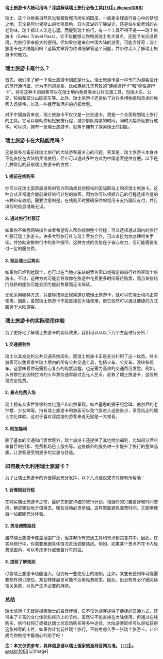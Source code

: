 **瑞士旅游卡大陆可用吗？深度解读瑞士旅行必备工具[[TG💪+ @esim1088](https://t.me/s/esim1088)]**

瑞士，这个以绝美自然风光和精致城市闻名的国度，一直是全球旅行者心中的梦想之地。无论是阿尔卑斯山的壮丽景色、日内瓦湖的宁静湖光，还是伯尔尼老城的古老韵味，瑞士都让人流连忘返。而提到瑞士旅行，有一个工具不得不提——瑞士旅游卡（Swiss Travel Pass）。它不仅能够让你畅游瑞士各大景点，还能节省交通费用，为旅行带来极大的便利。但如果你是来自中国大陆的游客，可能会好奇：瑞士旅游卡在大陆能用吗？这篇文章将为你详细解答这个问题，并带你深入了解瑞士旅游卡的魅力。

### 瑞士旅游卡是什么？

首先，我们来了解一下瑞士旅游卡到底是什么。瑞士旅游卡是一种专门为游客设计的旅行通行证，分为不同的类型，比如连续几天有效的“连续通行卡”和“弹性通行卡”。持有这种卡的游客可以在瑞士境内免费乘坐公共交通工具，包括火车、公交、轮船和部分山区缆车等。此外，瑞士旅游卡还提供了对许多博物馆和景点的免费入场资格，以及一些餐厅和酒店的折扣优惠。

对于中国游客来说，瑞士旅游卡不仅仅是一张交通卡，更是一个全面规划瑞士旅行的工具。它可以帮助你轻松安排行程，减少排队购票的时间，同时大幅降低旅行成本。可以说，拥有一张瑞士旅游卡，就等于拥有了探索瑞士的钥匙。

### 瑞士旅游卡在大陆能用吗？

这是很多准备前往瑞士旅行的大陆游客最关心的问题。答案是：瑞士旅游卡本身并不能直接在大陆购买或使用，但它可以通过多种方式为中国游客提供方便。以下是几种常见的获取瑞士旅游卡的方式：

#### 1. **提前在线购买**
你可以在瑞士国家旅游局的官方网站或其他授权的国际网站上购买瑞士旅游卡。这种方式非常适合提前做好旅行计划的游客，因为你可以根据自己的行程选择合适的卡种和有效期。需要注意的是，在线购买时要确保你的信用卡支持国际支付，并且填写的信息准确无误。

#### 2. **通过旅行社预订**
如果你不熟悉网络操作或者希望有人帮你规划整个行程，可以选择通过国内的旅行社预订瑞士旅游卡。许多大型旅行社与瑞士官方合作，可以直接为你办理相关手续，并协助安排旅行中的各种细节。这种方式的优势在于省心省力，但可能需要支付一定的服务费。

#### 3. **抵达瑞士后购买**
如果你已经到达瑞士，也可以在当地火车站的票务窗口或指定的旅行社购买瑞士旅游卡。不过，这种方式可能会导致你在旅途中花费更多时间等待购票，而且某些热门线路的座位可能会因为提前售罄而无法保证。

无论采用哪种方式，只要你按照正规渠道获取瑞士旅游卡，就可以在瑞士境内正常使用。因此，虽然瑞士旅游卡不能直接在大陆使用，但它依然可以通过便捷的方式服务于大陆游客。

### 瑞士旅游卡的实际使用体验

为了更好地了解瑞士旅游卡的实际效果，我们可以从以下几个方面进行分析：

#### 1. **交通便利性**
瑞士以其发达的公共交通系统闻名，而瑞士旅游卡正是充分利用了这一优势。持卡游客可以免费乘坐瑞士境内的所有公共交通工具，包括火车、公交车、渡轮和缆车。这意味着你无需担心复杂的购票流程，也无需为高昂的交通费用发愁。例如，从苏黎世到因特拉肯的火车票价通常超过百元人民币，而有了瑞士旅游卡，这段旅程完全免费。

#### 2. **景点免费入场**
瑞士拥有众多世界级的文化遗产和自然景观，如卢塞恩的狮子纪念碑、伯尔尼的老钟楼、少女峰等。持有瑞士旅游卡的游客可以免门票进入这些景点，享受纯正的瑞士文化体验。这对于喜欢深度游的游客来说无疑是一大福音。

#### 3. **附加福利**
除了基本的交通和门票优惠外，瑞士旅游卡还提供了其他附加福利，比如部分酒店和餐厅的折扣、免费机场巴士服务等。这些额外的服务进一步提升了旅行的整体品质，让游客感受到更多的实惠与舒适。

### 如何最大化利用瑞士旅游卡？

为了让瑞士旅游卡的价值得到充分发挥，以下几点建议或许对你有所帮助：

#### 1. **合理规划行程**
在购买瑞士旅游卡之前，最好先制定详细的旅行计划。根据你的兴趣爱好和时间安排，确定哪些地方值得去，哪些活动必须参加。这样既能避免浪费时间，又能确保每一站都能充分体验。

#### 2. **灵活调整路线**
虽然瑞士旅游卡覆盖范围广泛，但并非所有交通工具和景点都包含其中。因此，在实际旅行中，你需要根据具体情况灵活调整路线。例如，如果某个景点不在卡内免费范围内，可以考虑步行或骑自行车前往。

#### 3. **提前了解规则**
尽管瑞士旅游卡功能强大，但仍有一些使用上的限制。比如，某些长途列车可能需要额外预订座位，某些特殊展览可能不适用免费政策。因此，出发前务必仔细阅读相关条款，以免产生不必要的麻烦。

### 总结

瑞士旅游卡无疑是探索瑞士的最佳伴侣，它不仅为游客提供了便捷的交通方式，还带来了丰富的文化体验和经济上的节约。虽然它不能直接在大陆使用，但通过在线购买、旅行社预订或抵达瑞士后现场购买等多种途径，大陆游客同样可以轻松获得这张神奇的卡片。如果你计划前往瑞士旅行，不妨考虑入手一张瑞士旅游卡，让它成为你旅程中最贴心的助手吧！

**注：本文仅供参考，具体信息请以瑞士国家旅游局官网为准。** [[TG💪+ @esim1088](https://t.me/s/esim1088) ![Image](https://i.postimg.cc/4NQfJmqS/Snipaste-2025-05-13-00-14-12.png)]